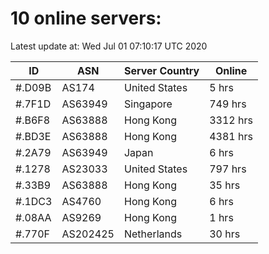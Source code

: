 # 10 online servers:

Latest update at: Wed Jul 01 07:10:17 UTC 2020

| ID | ASN | Server Country | Online |
| -- | --- | -------------- | ------ |
| #.D09B | AS174 | United States | 5 hrs |
| #.7F1D | AS63949 | Singapore | 749 hrs |
| #.B6F8 | AS63888 | Hong Kong | 3312 hrs |
| #.BD3E | AS63888 | Hong Kong | 4381 hrs |
| #.2A79 | AS63949 | Japan | 6 hrs |
| #.1278 | AS23033 | United States | 797 hrs |
| #.33B9 | AS63888 | Hong Kong | 35 hrs |
| #.1DC3 | AS4760 | Hong Kong | 6 hrs |
| #.08AA | AS9269 | Hong Kong | 1 hrs |
| #.770F | AS202425 | Netherlands | 30 hrs |

